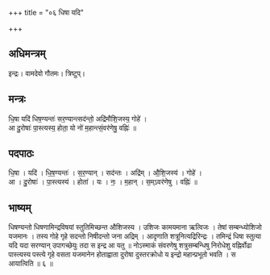 +++
title = "०६ धिषा यदि"

+++
## अधिमन्त्रम्
इन्द्रः। वामदेवो गौतमः। त्रिष्टुप्।

## मन्त्रः
धि॒षा यदि॑ धिष॒ण्यन्तः॑ सर॒ण्यान्त्सद॑न्तो॒ अद्रि॑मौशि॒जस्य॒ गोहे॑ ।  
आ दु॒रोषाः॑ पा॒स्त्यस्य॒ होता॒ यो नो॑ म॒हान्त्सं॒वर॑णेषु॒ वह्निः॑ ॥

## पदपाठः
धि॒षा । यदि॑ । धि॒ष॒ण्यन्तः॑ । स॒र॒ण्यान् । सद॑न्तः । अद्रि॑म् । औ॒शि॒जस्य॑ । गोहे॑ ।  
आ । दु॒रोषाः॑ । पा॒स्त्यस्य॑ । होता॑ । यः । नः॒ । म॒हान् । स॒म्ऽवर॑णेषु । वह्निः॑ ॥

## भाष्यम्
धिषण्यन्तो धिषणामिन्द्रविषयां स्तुतिमिच्छन्त औशिजस्य । उशिजः कामयमाना ऋत्विजः । तेषां सम्बन्ध्योशिजो यजमानः । तस्य गोहे गृहे सदन्तो निषीदन्तो जना अद्रिम् । आदृणाति शत्रूनित्यद्रिरिन्द्रः । तमिन्द्रं धिषा स्तुत्या यदि यदा सरण्यान् उपागच्छेयुः तदा स इन्द्र आ यतु ॥ नोऽस्माकं संवरणेषु शत्रुसम्बन्धिषु निरोधेशु वह्निर्वोढा पास्त्यस्य पस्त्ये गृहे वसता यजमानेन होताह्वाता दुरोषा दुस्तरक्रोधो य इन्द्रो महान्प्रभूतो भवति । स आयात्विति ॥ ६ ॥